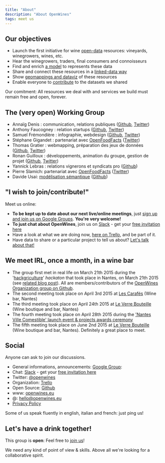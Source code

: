 ```yaml
---
title: "About"
description: "About OpenWines"
tags: meet us
---
```


## Our objectives

- Launch the first initiative for wine [open-data](http://opendatahandbook.org) resources: vineyards, winegrowers, wines, etc.
- Hear the winegrowers, traders, final consumers and connoisseurs
- Find and enrich [a model](http://dbpedia.org/ontology/Wine) to represents these data
- Share and connect these resources in a [linked-data way](http://linkeddata.org/)
- Show [geomappings and dataviz](https://umap.openstreetmap.fr/en/map/openwine_33763#10/47.1743/-1.4989) of these resources
- Enable everyone to [contribute](https://github.com/OpenWines) to the datasets we shared

Our comitment: All resources we deal with and services we build must remain free and open, forever.


## The (very open) Working Group

- Annaïg Denis : communication, relations publiques ([Github](https://github.com/adenis-tis), [Twitter](https://twitter.com/scaranaik))
- Anthony Faucogney : relation startups ([Github](https://github.com/afaucogney), [Twitter](https://twitter.com/afaucogney]))
- Samuel Frémondière : infographie, webdesign ([Github](https://github.com/samcome), [Twitter](https://twitter.com/samcome))
- Stéphane Gigandet : partenariat avec [OpenFoodFacts](http://openfoodfacts.org) ([Twitter](https://twitter.com/stephanebiz))
- Thomas Gratier : webmapping, préparation des jeux de données ([Github](https://github.com/ThomasG77), [Twitter](https://twitter.com/thomasg77))
- Ronan Guilloux : développements, animation du groupe, gestion de projet ([Github](https://github.com/ronanguilloux), [Twitter](https://twitter.com/arno_u_loginlux))
- Yannick Lebras : relations vignerons et syndicats pro ([Github](https://github.com/verlectric))
- Pierre Slamich: partenariat avec [OpenFoodFacts](http://openfoodfacts.org) ([Twitter](https://twitter.com/teolemon))
- Davide Usai: [modélisation sémantique](http://openwines.eu/posts/le-modele-par-l-observation-0.html) ([Github](https://github.com/davideusai))


##  "I wish to join/contribute!"

Meet us online:

- __To be kept up to date about our next live/online meetings__, just [sign up and join us on Google Groups](https://groups.google.com/forum/#!forum/openwines). __You're very welcome!__
- __To just chat about OpenWines__, join us on [Slack](https://openwines.slack.com) - get your [free invitation here](https://openwines-slackin.herokuapp.com/)
- Have a look at what we are doing now, [here on Trello](https://trello.com/openwines), and be part of it.
- Have data to share or a particular project to tell us about? [Let's talk about that!](mailto:hello@openwines.eu)

## We meet IRL, once a month, in a wine bar

- The group first met in real life on March 21th 2015 during the '[hackgriculture](http://www.nantesvillecomestible.org/hackgriculture-48h-de-challenge-les-21-et-22-mars-2015/)' _hackaton_ that took place in Nantes, on March 21th 2015 (see [related blog post](/hackgriculture-2015/)). All are members/contributors of the [OpenWines Organization group on Github](https://github.com/OpenWines).
- The second meeting took place on April 3rd 2015 at [Les Carafés](https://plus.google.com/112674063952285158976/about?gl=fr&hl=fr) (Wine bar, Nantes)
- The third meeting took place on April 24th 2015 at [Le Verre Bouteille](https://plus.google.com/104430419707063630055/about?gl=fr&hl=fr) (Wine boutique and bar, Nantes)
- The fourth meeting took place on April 28th 2015 during the ['Nantes Ville Comestible' launch event & projects awards ceremony](http://www.nantesvillecomestible.org/lancement-officiel-de-nantes-ville-comestible-et-remise-des-prix-hackgriculture-le-280415/)
- The fifth meeting took place on June 2nd 2015 at [Le Verre Bouteille](https://plus.google.com/104430419707063630055/about?gl=fr&hl=fr) (Wine boutique and bar, Nantes). Definitely a great place to meet.


## Social

Anyone can ask to join our discussions.

- General informations, announcements: [Google Group](https://groups.google.com/forum/#!forum/openwines): 
- Chat: [Slack](https://openwines.slack.com) - get your [free invitation here](https://openwines-slackin.herokuapp.com/) 
- Twitter: [@openwines](https://twitter.com/openwines)
- Organization: [Trello](https://trello.com/openwines)
- Open Source: [Github](https://github.com/openwines)
- www: [openwines.eu](http://openwines.eu)
- @: [hello@openwines.eu](mailto:hello@openwines.eu)
- [Privacy Policy](http://openwines.eu/privacy-policy.html)

Some of us speak fluently in english, italian and french: just ping us!


## Let's have a drink together!

This group is **open**: Feel free to [join us](https://groups.google.com/forum/#!forum/openwines)!

We need any kind of point of view & skills. Above all we're looking for a collaborative spirit.
